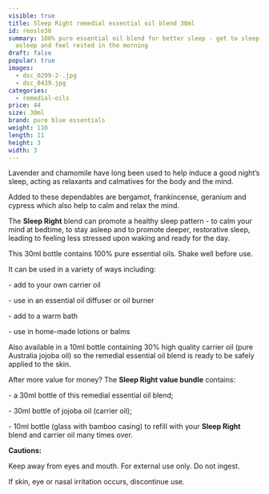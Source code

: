 ```yaml
---
visible: true
title: Sleep Right remedial essential oil blend 30ml
id: reosle30
summary: 100% pure essential oil blend for better sleep - get to sleep, stay
  asleep and feel rested in the morning
draft: false
popular: true
images:
  - dsc_0299-2-.jpg
  - dsc_0439.jpg
categories:
  - remedial-oils
price: 44
size: 30ml
brand: pure blue essentials
weight: 110
length: 11
height: 3
width: 3
---
```

Lavender and chamomile have long been used to help induce a good night’s sleep, acting as relaxants and calmatives for the body and the mind.

Added to these dependables are bergamot, frankincense, geranium and cypress which also help to calm and relax the mind.

The **Sleep Right** blend can promote a healthy sleep pattern - to calm your mind at bedtime, to stay asleep and to promote deeper, restorative sleep, leading to feeling less stressed upon waking and ready for the day.

This 30ml bottle contains 100% pure essential oils. Shake well before use.

It can be used in a variety of ways including:

\- add to your own carrier oil

\- use in an essential oil diffuser or oil burner

\- add to a warm bath

\- use in home-made lotions or balms

Also available in a 10ml bottle containing 30% high quality carrier oil (pure Australia jojoba oil) so the remedial essential oil blend is ready to be safely applied to the skin. 

After more value for money? The **Sleep Right value bundle** contains:

\- a 30ml bottle of this remedial essential oil blend;

\- 30ml bottle of jojoba oil (carrier oil);

\- 10ml bottle (glass with bamboo casing) to refill with your **Sleep Right** blend and carrier oil many times over.



**Cautions:**

Keep away from eyes and mouth. For external use only. Do not ingest.

If skin, eye or nasal irritation occurs, discontinue use.